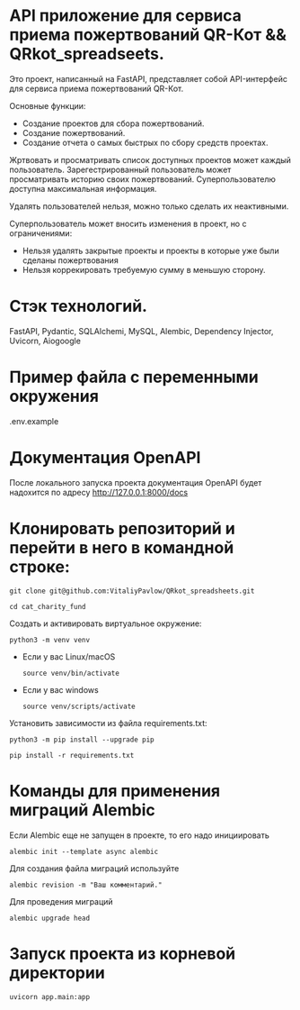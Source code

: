 # API приложение для сервиса приема пожертвований QR-Кот && QRkot_spreadseets.

Это проект, написанный на FastAPI, представляет собой API-интерфейс для сервиса приема пожертвований QR-Кот.

Основные функции:
* Создание проектов для сбора пожертвований.
* Создание пожертвований.
* Создание отчета о самых быстрых по сбору средств проектах.

Жртвовать и просматривать список доступных проектов может каждый пользователь.
Зарегестрированный пользователь может просматривать историю своих пожертвований.
Суперпользователю доступна максимальная информация.

Удалять пользователей нельзя, можно только сделать их неактивными.

Суперпользователь может вносить изменения в проект, но с ограничениями:
* Нельзя удалять закрытые проекты и проекты в которые уже были сделаны пожертвования
* Нельзя коррекировать требуемую сумму в меньшую сторону.

# Стэк технологий.

FastAPI, Pydantic, SQLAlchemi, MySQL, Alembic, Dependency Injector, Uvicorn, Aiogoogle

# Пример файла с переменными окружения

.env.example

# Документация OpenAPI

После локального запуска проекта документация OpenAPI будет надохится по адресу
http://127.0.0.1:8000/docs

# Клонировать репозиторий и перейти в него в командной строке:

```
git clone git@github.com:VitaliyPavlow/QRkot_spreadsheets.git
```

```
cd cat_charity_fund
```

Cоздать и активировать виртуальное окружение:

```
python3 -m venv venv
```

* Если у вас Linux/macOS

    ```
    source venv/bin/activate
    ```

* Если у вас windows

    ```
    source venv/scripts/activate
    ```

Установить зависимости из файла requirements.txt:

```
python3 -m pip install --upgrade pip
```
    
```
pip install -r requirements.txt
```

# Команды для применения миграций Alembic

Если Alembic еще не запущен в проекте, то его надо инициировать
```
alembic init --template async alembic
```
Для создания файла миграций используйте
```
alembic revision -m "Ваш комментарий."
```
Для проведения миграций
```
alembic upgrade head
```

# Запуск проекта из корневой директории
```
uvicorn app.main:app
```
